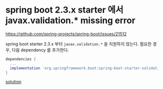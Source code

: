 
# spring boot 2.3.x starter 에서 javax.validation.* missing error
https://github.com/spring-projects/spring-boot/issues/21512

spring boot starter 2.3.x 부터 `javax.validation.*` 을 지원하지 않는다.
필요한 경우, 다음 dependency 를 추가한다.
```groovy
dependencies {
  ...
  implementation 'org.springframework.boot:spring-boot-starter-validation'
}
```
[solution](https://github.com/spring-projects/spring-boot/wiki/Spring-Boot-2.3-Release-Notes#validation-starter-no-longer-included-in-web-starters)